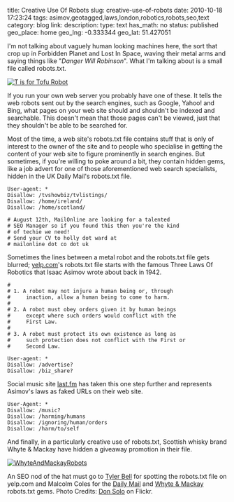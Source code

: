 title: Creative Use Of Robots
slug: creative-use-of-robots
date: 2010-10-18 17:23:24
tags: asimov,geotagged,laws,london,robotics,robots,seo,text
category: blog
link: 
description: 
type: text
has_math: no
status: published
geo_place: home
geo_lng: -0.333344
geo_lat: 51.427051

I'm not talking about vaguely human looking machines here, the sort that crop up in Forbidden Planet and Lost In Space, waving their metal arms and saying things like "*Danger Will Robinson*". What I'm talking about is a small file called robots.txt.

[![T is for Tofu Robot](http://farm3.static.flickr.com/2185/2385041554_5a3f940c6c_d.jpg)](http://www.flickr.com/photos/donsolo/2385041554/ "T is for Tofu Robot")

If you run your own web server you probably have one of these. It tells the web robots sent out by the search engines, such as Google, Yahoo! and Bing, what pages on your web site should and shouldn't be indexed and searchable. This doesn't mean that those pages can't be viewed, just that they shouldn't be able to be searched for.

Most of the time, a web site's robots.txt file contains stuff that is only of interest to the owner of the site and to people who specialise in getting the content of your web site to figure prominently in search engines. But sometimes, if you're willing to poke around a bit, they contain hidden gems, like a job advert for one of those aforementioned web search specialists, hidden in the UK Daily Mail's robots.txt file.

<!-- TEASER_END -->


```
User-agent: *
Disallow: /tvshowbiz/tvlistings/
Disallow: /home/ireland/
Disallow: /home/scotland/

# August 12th, MailOnline are looking for a talented
# SEO Manager so if you found this then you're the kind
# of techie we need!
# Send your CV to holly dot ward at
# mailonline dot co dot uk
```


Sometimes the lines between a metal robot and the robots.txt file gets blurred; [yelp.com](http://yelp.com "http://yelp.com")'s robots.txt file starts with the famous Three Laws Of Robotics that Isaac Asimov wrote about back in 1942.

```
#
# 1. A robot may not injure a human being or, through
#     inaction, allow a human being to come to harm.
#
# 2. A robot must obey orders given it by human beings
#     except where such orders would conflict with the
#     First Law.
#
# 3. A robot must protect its own existence as long as
#     such protection does not conflict with the First or
#     Second Law.

User-agent: *
Disallow: /advertise?
Disallow: /biz_share?
```

Social music site [last.fm](http://last.fm "http://last.fm") has taken this one step further and represents Asimov's laws as faked URLs on their web site.

```
User-Agent: *
Disallow: /music?
Disallow: /harming/humans
Disallow: /ignoring/human/orders
Disallow: /harm/to/self
```

And finally, in a particularly creative use of robots.txt, Scottish whisky brand Whyte & Mackay have hidden a giveaway promotion in their file.

[![](/wp-content/uploads/2010/10/WhyteAndMackayRobots.jpg "WhyteAndMackayRobots")](/wp-content/uploads/2010/10/WhyteAndMackayRobots.jpg "/wp-content/uploads/2010/10/WhyteAndMackayRobots.jpg")

An SEO nod of the hat must go to [Tyler Bell](http://twitter.com/twbell "http://twitter.com/twbell") for spotting the robots.txt file on yelp.com and Malcolm Coles for the [Daily Mail](http://www.malcolmcoles.co.uk/blog/seo-job-mail-robots/ "http://www.malcolmcoles.co.uk/blog/seo-job-mail-robots/") and [Whyte & Mackay](http://www.malcolmcoles.co.uk/blog/whisky-hidden-in-robots-txt-file/ "http://www.malcolmcoles.co.uk/blog/whisky-hidden-in-robots-txt-file/") robots.txt gems.
Photo Credits: [Don Solo](http://www.flickr.com/photos/donsolo/2385041554/ "http://www.flickr.com/photos/donsolo/2385041554/") on Flickr.


